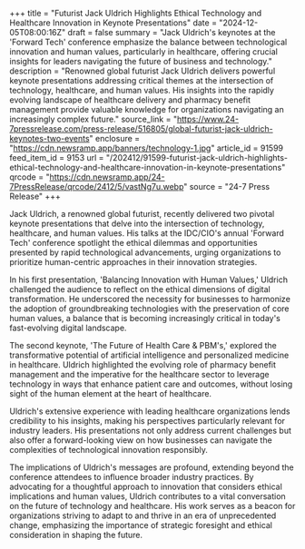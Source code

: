 +++
title = "Futurist Jack Uldrich Highlights Ethical Technology and Healthcare Innovation in Keynote Presentations"
date = "2024-12-05T08:00:16Z"
draft = false
summary = "Jack Uldrich's keynotes at the 'Forward Tech' conference emphasize the balance between technological innovation and human values, particularly in healthcare, offering crucial insights for leaders navigating the future of business and technology."
description = "Renowned global futurist Jack Uldrich delivers powerful keynote presentations addressing critical themes at the intersection of technology, healthcare, and human values. His insights into the rapidly evolving landscape of healthcare delivery and pharmacy benefit management provide valuable knowledge for organizations navigating an increasingly complex future."
source_link = "https://www.24-7pressrelease.com/press-release/516805/global-futurist-jack-uldrich-keynotes-two-events"
enclosure = "https://cdn.newsramp.app/banners/technology-1.jpg"
article_id = 91599
feed_item_id = 9153
url = "/202412/91599-futurist-jack-uldrich-highlights-ethical-technology-and-healthcare-innovation-in-keynote-presentations"
qrcode = "https://cdn.newsramp.app/24-7PressRelease/qrcode/2412/5/vastNg7u.webp"
source = "24-7 Press Release"
+++

<p>Jack Uldrich, a renowned global futurist, recently delivered two pivotal keynote presentations that delve into the intersection of technology, healthcare, and human values. His talks at the IDC/CIO's annual 'Forward Tech' conference spotlight the ethical dilemmas and opportunities presented by rapid technological advancements, urging organizations to prioritize human-centric approaches in their innovation strategies.</p><p>In his first presentation, 'Balancing Innovation with Human Values,' Uldrich challenged the audience to reflect on the ethical dimensions of digital transformation. He underscored the necessity for businesses to harmonize the adoption of groundbreaking technologies with the preservation of core human values, a balance that is becoming increasingly critical in today's fast-evolving digital landscape.</p><p>The second keynote, 'The Future of Health Care & PBM's,' explored the transformative potential of artificial intelligence and personalized medicine in healthcare. Uldrich highlighted the evolving role of pharmacy benefit management and the imperative for the healthcare sector to leverage technology in ways that enhance patient care and outcomes, without losing sight of the human element at the heart of healthcare.</p><p>Uldrich's extensive experience with leading healthcare organizations lends credibility to his insights, making his perspectives particularly relevant for industry leaders. His presentations not only address current challenges but also offer a forward-looking view on how businesses can navigate the complexities of technological innovation responsibly.</p><p>The implications of Uldrich's messages are profound, extending beyond the conference attendees to influence broader industry practices. By advocating for a thoughtful approach to innovation that considers ethical implications and human values, Uldrich contributes to a vital conversation on the future of technology and healthcare. His work serves as a beacon for organizations striving to adapt to and thrive in an era of unprecedented change, emphasizing the importance of strategic foresight and ethical consideration in shaping the future.</p>